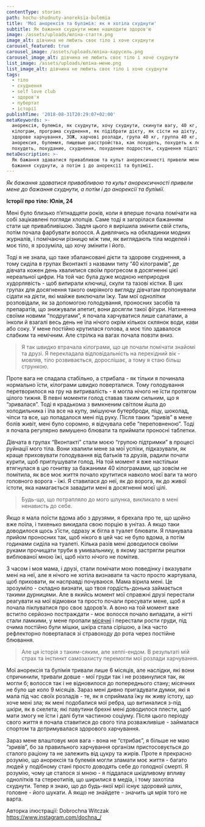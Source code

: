 ```yaml
---
contentType: stories
path: hochu-shudnuty-anoreksia-bulemia
title: 'Мої анорексія та булімія: як я хотіла схуднути'
subtitle: Як бажання схуднути може нашкодити здоров'ю
image: /assets/uploads/юліна-стаття.png
image_alt: дівчина не любить своє тіло і хоче схуднути
carousel_featured: true
carousel_image: /assets/uploads/юліна-карусель.png
carousel_image_alt: дівчина не любить своє тіло і хоче схуднути
list_image: /assets/uploads/юліна-меню.png
list_image_alt: дівчина не любить своє тіло і хоче схуднути
tags:
  - тіло
  - схуднення
  - self love club
  - здоров'я
  - пубертат
  - історії
publishTime: '2018-08-31T20:29:07+02:00'
metaKeywords: >-
  анорексія, булемія, як схуднути, хочу схуднути, скинути вагу, 40 кг, сорок
  кілограм, програма схуднення, як підібрати дієту, як сісти на дієту, дієти,
  здорове харчування, ЗОЖ, харчові розлади, група 40 кг, группа 40 кг,
  анорексия, булемия, пищевые расстройства, как похудеть, похудеть к лету, легко
  похудеть, похудание, схуднення, похудение подросток, схуднення підлітки
metaDescription: >-
  Як бажання здаватися привабливою та культ анорексичності привели мене до
  бажання схуднути, а потім і до анорексії та булімії.
---
```

_Як бажання здаватися привабливою та культ анорексичності привели мене до бажання схуднути, а потім і до анорексії та булімії._

**Історії про тіло: Юлія, 24**

Мені було близько п’ятнадцяти років, коли я вперше почала помічати на собі зацікавлені погляди хлопців. Саме тоді я загорілася бажанням стати ще привабливішою. Задля цього я вирішила змінити свій стиль, потім почала фарбувати волосся. А дивлячись на обкладинки модних журналів, і помічаючи різницю між тим, як виглядають тіла моделей і моє тіло, я зрозуміла, що хочу змінити і його. 

Тоді я не знала, що таке збалансовані дієти та здорове схуднення, а тому сиділа в групах Вконтакті з назвами типу “40 кілограмів”, де дівчата кожен день хвалилися своїм прогресом в досягненні цієї нереальної цифри. На той час була дуже модною неприродня худорлявість - щоб випирали ключиці, скули та тазові кістки. В цих групах для досягнення такого омріяного вигляду дівчатам пропонували сідати на дієти, які майже виключали їжу. Там мої однолітки розповідали, як за допомогою голодування, проносних засобів та препаратів, що знижували апетит, вони досягли такої фігури. Натхненна своїми новими “подругами”, я почала харчуватися лише салатами, а інколи й взагалі весь день не їла нічого окрім кількох склянок води, кави або соку. У мене постійно крутилася голова, а моє тіло здавалося слабким та немічним. Але стрілка на вагах почала повзти вниз. 

> Я так швидко втрачала кілограми, що це почали помічати знайомі та друзі. Я перекладала відповідальність на перехідний вік - мовляв, тіло розвивається, дорослішає, а тому я стаю більш стрункою.

Проте вага не спадала стабільно, а стрибала - як тільки я починала нормально їсти, кілограми швидко поверталися. Тому голодування перетворилося на гру на витривалість - я могла нічого не їсти протягом цілого тижня. В певні моменти голод ставав таким сильним, що я “зривалася”. Тоді я крадькома з вимкненим світлом йшла до холодильника і їла все на купу, змішуючи бутерброди, піцу, шоколад, чіпси та все, що попадалося мені під руку. Після таких “зривів” в мене болів живіт, мені було соромно, я відчувала себе “переповненою”. Тоді я почала регулярно вимушено блювати та приймати проносні таблетки. 

Дівчата в групах “Вконтакті” стали моєю “групою підтримки” в процесі руйнації мого тіла. Вони хвалили мене за мої успіхи, підказували, як краще приховувати голодування від батьків та друзів, радили почати курити, щоб приглушувати голод. На той момент я вже настільки втягнулася в цю гонитву за бажаними 40 кілограмами, що зовсім не помітила, як все моє життя почало крутитися навколо моєї ваги та мого головного ворога - їжі. Я ставилася до неї, як до ворога, як до живої істоти, яка намагається завадити мені в досягненні моєї цілі.

> Будь-що, що потрапляло до мого шлунка, викликало в мені ненависть до себе. 

Якщо я мала поїсти вдома або з друзями, я брехала про те, що щойно вже поїла, і тихенько викидала свою порцію в унітаз. А якщо таки доводилося щось з’їсти, одразу ж бігла в туалет блювати. Я планувала прийом проносних так, щоб нікого в цей час не було вдома, а потім годинами сиділа на туалеті. Кілька разів мені доводилося своїми руками прочищати труби в умивальнику, в якому застрягли рештки виблюваної мною їжі, щоб ніхто нічого не помітив. 

З часом і моя мама, і друзі, стали помічати мою поведінку і вказувати мені на неї, але я нічого не хотіла визнавати та часто просто жартувала, щоб приховати, як насправді почуваюся. Мама вірила мені.  Це зрозуміло - складно визнати, що твоя гордість-донька займається такими дурницями. Але в якийсь момент мої справжні друзі перестали реагувати на мої відмовки та просто почали пресувати мене, щоб я почала піклуватися про своє здоров’я. А воно на той момент вже встигло серйозно постраждати - моє волосся почало випадати, а нігті стали ламкими, у мене пропали [місячні](https://vpershe.com/articles/misiachni) і перестали рости груди, під очима постійно були мішки, шкіра стала сірішою, а їжа часто рефлекторно поверталася зі стравоходу до рота через постійне блювання. 

> Але ця історія з таким-сяким, але хеппі-ендом. В результаті мій страх та інстинкт самозахисту перемогли мої розлади харчування. 

Мої анорексія та булімія тривали лише 6 місяців, але наслідки, які вони спричинили, тривали довше - мої груди так і не розвинулися так, як могли б; волосся так і не відновилося до попереднього стану; місячних не було ще коло 9 місяців. Зараз мені дивно пригадувати думки, які я мала під час своїх розладів - те, як я сприймала їжу як живу істоту, що хоче мені зла; як мені подобалися мої ребра, що витиналися з-під шкіри, як в скелета; які павутини брехні мені доводилося плести, щоб мати змогу не їсти і далі бути частиною соціуму. Після цього періоду свого життя я почала ставитися до свого тіла розважливіше - займалася спортом та дотримувалася здорового харчування. 

Зараз мене влаштовує моя вага - вона не “стрибає”, я більше не маю “зривів”, бо за правильного харчування організм пристосовується до сталого раціону та не залежить від цукру та жирів. Проте я прекрасно розумію, що анорексія та булемія могли зламати моє життя - багато людей у подібному стані просто доводять себе до голодної смерті. Я розумію, чому це сталося зі мною - я піддалася шкідливому впливу однолітків та стереотипів, що ширилися в медіа, і тому захотіла схуднути. Тепер я знаю, що до будь-якої мрії існує здоровий шлях, головне - його шукати. А якщо не знайдете - значить ця мрія того не варта.

Авторка ілюстрації: Dobrochna Witczak https://www.instagram.com/dochna_/
